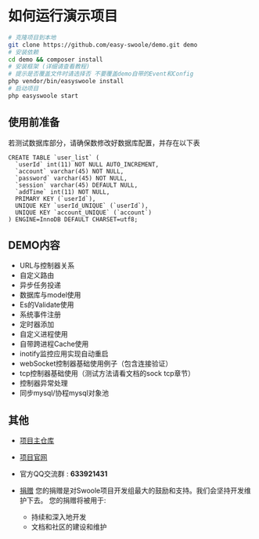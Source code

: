 # 如何运行演示项目

```bash
# 克隆项目到本地
git clone https://github.com/easy-swoole/demo.git demo
# 安装依赖
cd demo && composer install
# 安装框架 (详细请查看教程)
# 提示是否覆盖文件时请选择否 不要覆盖demo自带的Event和Config
php vendor/bin/easyswoole install
# 启动项目
php easyswoole start
```
## 使用前准备
若测试数据库部分，请确保数修改好数据库配置，并存在以下表
```
CREATE TABLE `user_list` (
  `userId` int(11) NOT NULL AUTO_INCREMENT,
  `account` varchar(45) NOT NULL,
  `password` varchar(45) NOT NULL,
  `session` varchar(45) DEFAULT NULL,
  `addTime` int(11) NOT NULL,
  PRIMARY KEY (`userId`),
  UNIQUE KEY `userId_UNIQUE` (`userId`),
  UNIQUE KEY `account_UNIQUE` (`account`)
) ENGINE=InnoDB DEFAULT CHARSET=utf8;
```

## DEMO内容
- URL与控制器关系
- 自定义路由
- 异步任务投递
- 数据库与model使用
- Es的Validate使用
- 系统事件注册
- 定时器添加
- 自定义进程使用
- 自带跨进程Cache使用
- inotify监控应用实现自动重启
- webSocket控制器基础使用例子（包含连接验证）
- tcp控制器基础使用（测试方法请看文档的sock tcp章节）
- 控制器异常处理
- 同步mysql/协程mysql对象池

## 其他
- [项目主仓库](https://github.com/easy-swoole/easyswoole)
- [项目官网](https://www.easyswoole.com/)
- 官方QQ交流群 : **633921431**

- [捐赠](https://www.easyswoole.com/Manual/2.x/Cn/_book/donate.html)
    您的捐赠是对Swoole项目开发组最大的鼓励和支持。我们会坚持开发维护下去。 您的捐赠将被用于:
    
  - 持续和深入地开发
  - 文档和社区的建设和维护
